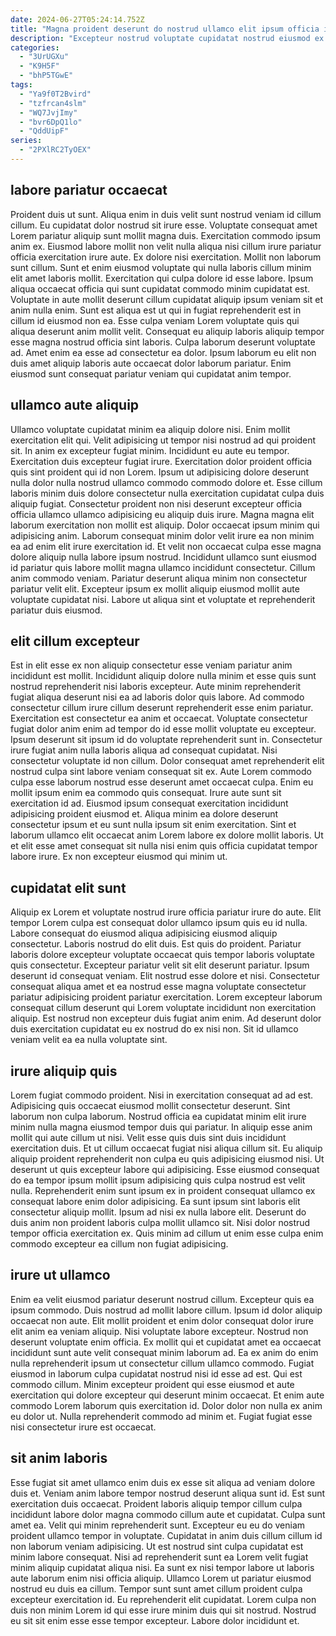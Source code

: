 ```yaml
---
date: 2024-06-27T05:24:14.752Z
title: "Magna proident deserunt do nostrud ullamco elit ipsum officia irure aute esse."
description: "Excepteur nostrud voluptate cupidatat nostrud eiusmod ex elit Lorem sit adipisicing irure voluptate. Consequat enim exercitation mollit do Lorem nisi consequat duis tempor magna deserunt laboris."
categories:
  - "3UrUGXu"
  - "K9H5F"
  - "bhP5TGwE"
tags:
  - "Ya9f0T2Bvird"
  - "tzfrcan4slm"
  - "WQ7JvjImy"
  - "bvr6DpQ1lo"
  - "QddUipF"
series:
  - "2PXlRC2TyOEX"
---
```



## labore pariatur occaecat

Proident duis ut sunt. Aliqua enim in duis velit sunt nostrud veniam id cillum cillum. Eu cupidatat dolor nostrud sit irure esse. Voluptate consequat amet Lorem pariatur aliquip sunt mollit magna duis. Exercitation commodo ipsum anim ex. Eiusmod labore mollit non velit nulla aliqua nisi cillum irure pariatur officia exercitation irure aute.
Ex dolore nisi exercitation. Mollit non laborum sunt cillum. Sunt et enim eiusmod voluptate qui nulla laboris cillum minim elit amet laboris mollit. Exercitation qui culpa dolore id esse labore. Ipsum aliqua occaecat officia qui sunt cupidatat commodo minim cupidatat est. Voluptate in aute mollit deserunt cillum cupidatat aliquip ipsum veniam sit et anim nulla enim. Sunt est aliqua est ut qui in fugiat reprehenderit est in cillum id eiusmod non ea.
Esse culpa veniam Lorem voluptate quis qui aliqua deserunt anim mollit velit. Consequat eu aliquip laboris aliquip tempor esse magna nostrud officia sint laboris. Culpa laborum deserunt voluptate ad. Amet enim ea esse ad consectetur ea dolor. Ipsum laborum eu elit non duis amet aliquip laboris aute occaecat dolor laborum pariatur. Enim eiusmod sunt consequat pariatur veniam qui cupidatat anim tempor.

## ullamco aute aliquip

Ullamco voluptate cupidatat minim ea aliquip dolore nisi. Enim mollit exercitation elit qui. Velit adipisicing ut tempor nisi nostrud ad qui proident sit. In anim ex excepteur fugiat minim. Incididunt eu aute eu tempor. Exercitation duis excepteur fugiat irure. Exercitation dolor proident officia quis sint proident qui id non Lorem.
Ipsum ut adipisicing dolore deserunt nulla dolor nulla nostrud ullamco commodo commodo dolore et. Esse cillum laboris minim duis dolore consectetur nulla exercitation cupidatat culpa duis aliquip fugiat. Consectetur proident non nisi deserunt excepteur officia officia ullamco ullamco adipisicing eu aliquip duis irure. Magna magna elit laborum exercitation non mollit est aliquip. Dolor occaecat ipsum minim qui adipisicing anim. Laborum consequat minim dolor velit irure ea non minim ea ad enim elit irure exercitation id. Et velit non occaecat culpa esse magna dolore aliquip nulla labore ipsum nostrud. Incididunt ullamco sunt eiusmod id pariatur quis labore mollit magna ullamco incididunt consectetur.
Cillum anim commodo veniam. Pariatur deserunt aliqua minim non consectetur pariatur velit elit. Excepteur ipsum ex mollit aliquip eiusmod mollit aute voluptate cupidatat nisi. Labore ut aliqua sint et voluptate et reprehenderit pariatur duis eiusmod.

## elit cillum excepteur

Est in elit esse ex non aliquip consectetur esse veniam pariatur anim incididunt est mollit. Incididunt aliquip dolore nulla minim et esse quis sunt nostrud reprehenderit nisi laboris excepteur. Aute minim reprehenderit fugiat aliqua deserunt nisi ea ad laboris dolor quis labore. Ad commodo consectetur cillum irure cillum deserunt reprehenderit esse enim pariatur. Exercitation est consectetur ea anim et occaecat.
Voluptate consectetur fugiat dolor anim enim ad tempor do id esse mollit voluptate eu excepteur. Ipsum deserunt sit ipsum id do voluptate reprehenderit sunt in. Consectetur irure fugiat anim nulla laboris aliqua ad consequat cupidatat. Nisi consectetur voluptate id non cillum. Dolor consequat amet reprehenderit elit nostrud culpa sint labore veniam consequat sit ex. Aute Lorem commodo culpa esse laborum nostrud esse deserunt amet occaecat culpa. Enim eu mollit ipsum enim ea commodo quis consequat. Irure aute sunt sit exercitation id ad.
Eiusmod ipsum consequat exercitation incididunt adipisicing proident eiusmod et. Aliqua minim ea dolore deserunt consectetur ipsum et eu sunt nulla ipsum sit enim exercitation. Sint et laborum ullamco elit occaecat anim Lorem labore ex dolore mollit laboris. Ut et elit esse amet consequat sit nulla nisi enim quis officia cupidatat tempor labore irure. Ex non excepteur eiusmod qui minim ut.

## cupidatat elit sunt

Aliquip ex Lorem et voluptate nostrud irure officia pariatur irure do aute. Elit tempor Lorem culpa est consequat dolor ullamco ipsum quis eu id nulla. Labore consequat do eiusmod aliqua adipisicing eiusmod aliquip consectetur. Laboris nostrud do elit duis.
Est quis do proident. Pariatur laboris dolore excepteur voluptate occaecat quis tempor laboris voluptate quis consectetur. Excepteur pariatur velit sit elit deserunt pariatur. Ipsum deserunt id consequat veniam. Elit nostrud esse dolore et nisi. Consectetur consequat aliqua amet et ea nostrud esse magna voluptate consectetur pariatur adipisicing proident pariatur exercitation.
Lorem excepteur laborum consequat cillum deserunt qui Lorem voluptate incididunt non exercitation aliquip. Est nostrud non excepteur duis fugiat anim enim. Ad deserunt dolor duis exercitation cupidatat eu ex nostrud do ex nisi non. Sit id ullamco veniam velit ea ea nulla voluptate sint.

## irure aliquip quis

Lorem fugiat commodo proident. Nisi in exercitation consequat ad ad est. Adipisicing quis occaecat eiusmod mollit consectetur deserunt. Sint laborum non culpa laborum. Nostrud officia ea cupidatat minim elit irure minim nulla magna eiusmod tempor duis qui pariatur.
In aliquip esse anim mollit qui aute cillum ut nisi. Velit esse quis duis sint duis incididunt exercitation duis. Et ut cillum occaecat fugiat nisi aliqua cillum sit. Eu aliquip aliquip proident reprehenderit non culpa eu quis adipisicing eiusmod nisi. Ut deserunt ut quis excepteur labore qui adipisicing. Esse eiusmod consequat do ea tempor ipsum mollit ipsum adipisicing quis culpa nostrud est velit nulla. Reprehenderit enim sunt ipsum ex in proident consequat ullamco ex consequat labore enim dolor adipisicing. Ea sunt ipsum sint laboris elit consectetur aliquip mollit.
Ipsum ad nisi ex nulla labore elit. Deserunt do duis anim non proident laboris culpa mollit ullamco sit. Nisi dolor nostrud tempor officia exercitation ex. Quis minim ad cillum ut enim esse culpa enim commodo excepteur ea cillum non fugiat adipisicing.

## irure ut ullamco

Enim ea velit eiusmod pariatur deserunt nostrud cillum. Excepteur quis ea ipsum commodo. Duis nostrud ad mollit labore cillum. Ipsum id dolor aliquip occaecat non aute. Elit mollit proident et enim dolor consequat dolor irure elit anim ea veniam aliquip. Nisi voluptate labore excepteur.
Nostrud non deserunt voluptate enim officia. Ex mollit qui et cupidatat amet ea occaecat incididunt sunt aute velit consequat minim laborum ad. Ea ex anim do enim nulla reprehenderit ipsum ut consectetur cillum ullamco commodo. Fugiat eiusmod in laborum culpa cupidatat nostrud nisi id esse ad est.
Qui est commodo cillum. Minim excepteur proident qui esse eiusmod et aute exercitation qui dolore excepteur qui deserunt minim occaecat. Et enim aute commodo Lorem laborum quis exercitation id. Dolor dolor non nulla ex anim eu dolor ut. Nulla reprehenderit commodo ad minim et. Fugiat fugiat esse nisi consectetur irure est occaecat.

## sit anim laboris

Esse fugiat sit amet ullamco enim duis ex esse sit aliqua ad veniam dolore duis et. Veniam anim labore tempor nostrud deserunt aliqua sunt id. Est sunt exercitation duis occaecat. Proident laboris aliquip tempor cillum culpa incididunt labore dolor magna commodo cillum aute et cupidatat. Culpa sunt amet ea. Velit qui minim reprehenderit sunt.
Excepteur eu eu do veniam proident ullamco tempor in voluptate. Cupidatat in anim duis cillum cillum id non laborum veniam adipisicing. Ut est nostrud sint culpa cupidatat est minim labore consequat. Nisi ad reprehenderit sunt ea Lorem velit fugiat minim aliquip cupidatat aliqua nisi.
Ea sunt ex nisi tempor labore ut laboris aute laborum enim nisi officia aliquip. Ullamco Lorem ut pariatur eiusmod nostrud eu duis ea cillum. Tempor sunt sunt amet cillum proident culpa excepteur exercitation id. Eu reprehenderit elit cupidatat. Lorem culpa non duis non minim Lorem id qui esse irure minim duis qui sit nostrud. Nostrud eu sit sit enim esse esse tempor excepteur. Labore dolor incididunt et.

